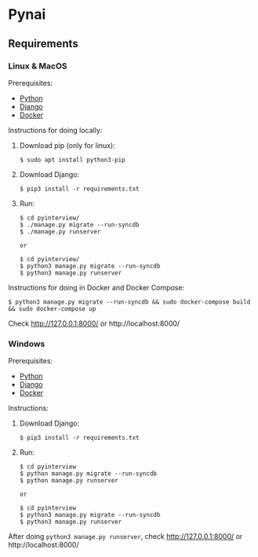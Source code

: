 # Pynai

## Requirements

### Linux & MacOS

Prerequisites:

- [Python][python-download]
- [Django][django-download]
- [Docker][docker-download]

Instructions for doing locally:

1.  Download pip (only for linux):

        $ sudo apt install python3-pip

1.  Download Django:

        $ pip3 install -r requirements.txt

1.  Run:

        $ cd pyinterview/
        $ ./manage.py migrate --run-syncdb
        $ ./manage.py runserver

        or

        $ cd pyinterview/
        $ python3 manage.py migrate --run-syncdb
        $ python3 manage.py runserver

Instructions for doing in Docker and Docker Compose:

    $ python3 manage.py migrate --run-syncdb && sudo docker-compose build && sudo docker-compose up

Check http://127.0.0.1:8000/ or http://localhost:8000/

### Windows

Prerequisites:

- [Python][python-download]
- [Django][django-download]
- [Docker][docker-download]

Instructions:

1.  Download Django:

        $ pip3 install -r requirements.txt

1.  Run:

        $ cd pyinterview
        $ python manage.py migrate --run-syncdb
        $ python manage.py runserver

        or

        $ cd pyinterview
        $ python3 manage.py migrate --run-syncdb
        $ python3 manage.py runserver

After doing `python3 manage.py runserver`, check http://127.0.0.1:8000/ or http://localhost:8000/

[django-download]: https://www.djangoproject.com/download/
[python-download]: https://www.python.org/downloads/
[docker-download]: https://docs.docker.com/engine/install/
